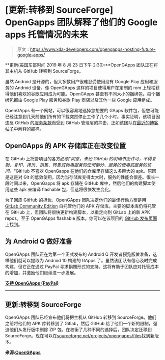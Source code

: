 # [更新:转移到 SourceForge] OpenGapps 团队解释了他们的 Google apps 托管情况的未来

> 原文：<https://www.xda-developers.com/opengapps-hosting-future-google-apps/>

**更新(美国东部时间 2019 年 8 月 23 日下午 2:30):**OpenGApps 团队正在将其主机从 GitHub 转移到 SourceForge。

虽然 Android 是开源的，但大多数用户很难忍受使用没有 Google Play 应用和服务的 Android 设备。像 OpenGApps 这样的项目使得用户在定制的 rom 上轻松获得他们喜欢的谷歌应用成为可能。OpenGApps 甚至有不同大小的捆绑包，每个捆绑包都由 Google Play 服务和谷歌 Play 商店以及其他一些 Google 应用组成。

OpenGApps 有一个网站，可以很容易地选择您想要的 GApps 软件包，但您可能已经注意到几天前他们所有的下载突然停止工作了几个小时。事实证明，该项目因违反 GitHub 的[服务条款](https://help.github.com/articles/github-terms-of-service/#c-acceptable-use)而受到 GitHub 管理层的抨击，正如该团队在[最近的博客帖子](https://opengapps.org/blog/post/2019/02/17/github-situation/)中解释的那样。

## OpenGApps 的 APK 存储库正在改变位置

在 GitHub 上托管项目的各方必须"*同意，未经 GitHub 的明确书面许可，不得复制、复印、拷贝、销售、转售或利用服务的任何部分、服务的使用或服务的访问。*“GitHub 不喜欢 OpenGapps 在他们的仓库里存储这么多巨大的 apk。原因是这是对 Git 的低效使用，因为当存储库变得太大时，服务的性能会很差。很长一段时间以来，OpenGapps 将 apk 存储在 GitHub 库中，然后他们的构建脚本使用这些 apk 来编译 flashable 包，但这将很快发生变化。

为了回应 GitHub 的担忧，OpenGApps 团队决定他们的最佳行动方案是用 [GitLab Community Edition](https://www.xda-developers.com/gitlab-ultimate-gitlab-gold-free-open-source-projects-education/) 自托管他们的 APK 存储库。主要的脚本库仍将托管在 GitHub 上，但团队将很快更新构建脚本，以重定向到 GitLab 上的新 APK repos。至于 OpenGApps flashable 版本，你可以在该项目的 [GitHub 发布页面](https://github.com/opengapps/opengapps/releases)上找到。

## 为 Android Q 做好准备

OpenGApps 团队正在为第一个正式发布的 Android Q 开发者预览版做准备，这样他们就可以提取为 Android 10 构建的 GApps 了。虽然该团队有信心及时完成构建，但它正在通过 PayPal 寻求捐赠形式的支持。这将有助于团队应对托管成本的增加，并激励他们继续进一步发展。

**[支持 OpenGApps (PayPal)](https://www.paypal.com/donate/?token=mijlwcllYNkT3lJnOxOmAXq-IgOrXimaDXdUlQThpFvMxzduA64NJd8rSPNnBOhrWrNGtm&country.x=US&locale.x=US)**

* * *

## 更新:转移到 SourceForge

OpenGApps 团队已经宣布他们将把主机从 GitHub 转移到 SourceForge。他们之前将他们的 APK 库转移到了 Gitlab，然后 GitHub 给了他们一个新的限制，强迫他们从发行版中删除 ZIP 包。在权衡了几种不同的选择后，团队决定迁移到 SourceForge。现在可以在[sourceforge.net/projects/opengapps/files](https://sourceforge.net/projects/opengapps/files)找到新版本。

**来源:[OpenGApps](https://opengapps.org/blog/post/2019/08/23/sourceforge-migration/)**